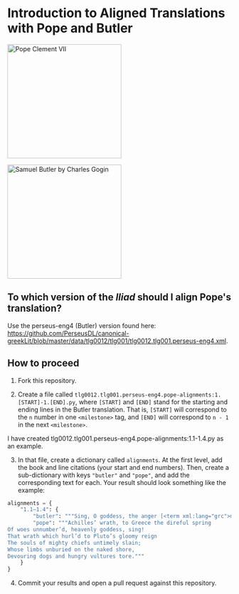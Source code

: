 # Introduction to Aligned Translations with Pope and Butler

<a title="Sebastiano del Piombo
, Public domain, via Wikimedia Commons" href="https://commons.wikimedia.org/wiki/File:El_papa_Clemente_VII,_por_Sebastiano_del_Piombo.jpg"><img width="256" alt="Pope Clement VII" src="https://upload.wikimedia.org/wikipedia/commons/thumb/6/6a/El_papa_Clemente_VII%2C_por_Sebastiano_del_Piombo.jpg/256px-El_papa_Clemente_VII%2C_por_Sebastiano_del_Piombo.jpg?20190609153516"></a>

<a title="National Portrait Gallery
, Public domain, via Wikimedia Commons" href="https://commons.wikimedia.org/wiki/File:Samuel_Butler_by_Charles_Gogin.jpg"><img width="256" alt="Samuel Butler by Charles Gogin" src="https://upload.wikimedia.org/wikipedia/commons/thumb/b/b8/Samuel_Butler_by_Charles_Gogin.jpg/256px-Samuel_Butler_by_Charles_Gogin.jpg?20090329130233"></a>

## To which version of the _Iliad_ should I align Pope's translation?

Use the perseus-eng4 (Butler) version found here: https://github.com/PerseusDL/canonical-greekLit/blob/master/data/tlg0012/tlg001/tlg0012.tlg001.perseus-eng4.xml.

## How to proceed

1. Fork this repository.

2. Create a file called `tlg0012.tlg001.perseus-eng4.pope-alignments:1.[START]-1.[END].py`, where `[START]` and `[END]` stand for the starting and ending lines in the Butler translation. That is, `[START]` will correspond to the `n` number in one `<milestone>` tag, and `[END]` will correspond to `n - 1` in the next `<milestone>`.

I have created tlg0012.tlg001.perseus-eng4.pope-alignments:1.1-1.4.py as an example.

3. In that file, create a dictionary called `alignments`. At the first level, add the book and line citations (your start and end numbers). Then, create a sub-dictionary with keys `"butler"` and `"pope"`, and add the corresponding text for each. Your result should look something like the example:

```python
alignments = {
    "1.1–1.4": {
        "butler": """Sing, O goddess, the anger [<term xml:lang="grc">mênis</term>] of Achilles son of Peleus, that brought countless ills upon the Achaeans. Many a brave soul [<term xml:lang="grc">psukhê</term>] did it send hurrying down to Hades, and many a hero did it yield a prey to dogs.""",
        "pope": """Achilles’ wrath, to Greece the direful spring
Of woes unnumber’d, heavenly goddess, sing!
That wrath which hurl’d to Pluto’s gloomy reign
The souls of mighty chiefs untimely slain;
Whose limbs unburied on the naked shore,
Devouring dogs and hungry vultures tore."""
    }
}
```

4. Commit your results and open a pull request against this repository.